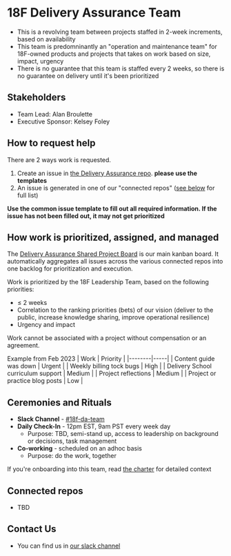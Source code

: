 # 18F Delivery Assurance Team
- This is a revolving team between projects staffed in 2-week increments, based on availability
- This team is predomninantly an "operation and maintenance team" for 18F-owned products and projects that takes on work based on size, impact, urgency
- There is no guarantee that this team is staffed every 2 weeks, so there is no guarantee on delivery until it's been prioritized

## Stakeholders
- Team Lead: Alan Broulette
- Executive Sponsor: Kelsey Foley

## How to request help
There are 2 ways work is requested.
1. Create an issue in [the Delivery Assurance repo](https://github.com/18F/delivery-assurance/issues). **please use the templates**
2. An issue is generated in one of our "connected repos" ([see below](#connected-repos) for full list)

**Use the common issue template to fill out all required information. If the issue has not been filled out, it may not get prioritized**

## How work is prioritized, assigned, and managed
The [Delivery Assurance Shared Project Board](https://github.com/orgs/18F/projects/41) is our main kanban board. It automatically aggregates all issues across the various connected repos into one backlog for prioritization and execution.

Work is prioritized by the 18F Leadership Team, based on the following priorities:
- ≤ 2 weeks
- Correlation to the ranking priorities (bets) of our vision (deliver to the public, increase knowledge sharing, improve operational resilience)
- Urgency and impact

Work cannot be associated with a project without compensation or an agreement.

Example from Feb 2023
| Work | Priority |
|--------|-----|
| Content guide was down | Urgent |
| Weekly billing tock bugs | High |
| Delivery School curriculum support | Medium |
| Project reflections | Medium |
| Project or practice blog posts | Low |

## Ceremonies and Rituals

- **Slack Channel** - [#18f-da-team](https://gsa-tts.slack.com/archives/C04MSAWM2GM)
- **Daily Check-In** - 12pm EST, 9am PST every week day
  - Purpose: TBD, semi-stand up, access to leadership on background or
  decisions, task management
- **Co-working** - scheduled on an adhoc basis
  - Purpose: do the work, together

If you're onboarding into this team, read [the charter](https://github.com/18F/delivery-assurance/blob/main/docs/charter.md) for detailed context

## Connected repos
- TBD

## Contact Us
- You can find us in [our slack channel](https://gsa-tts.slack.com/archives/C04MSAWM2GM)
